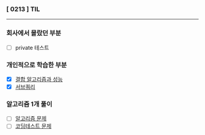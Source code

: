 ### [ 0213 ] TIL

---

### 회사에서 몰랐던 부분
- [ ] private 테스트

### 개인적으로 학습한 부분
- [x] [결합 알고리즘과 성능](/books/SQL%20레벨업/결합.md)
- [x] [서브쿼리](/books/SQL%20레벨업/서브쿼리.md)

### 알고리즘 1개 풀이

-[ ] [알고리즘 문제]()
-[ ] [코딩테스트 문제]()
